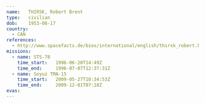```yaml
---
name:	THIRSK, Robert Brent
type:	civilian
dob:	1953-08-17
country:
  - CAN
references:
  - http://www.spacefacts.de/bios/international/english/thirsk_robert.htm
missions:
  - name: STS-78
    time_start:   1996-06-20T14:49Z
    time_end:     1996-07-07T12:37:31Z
  - name: Soyuz TMA-15
    time_start:   2009-05-27T10:34:53Z
    time_end:     2009-12-01T07:18Z
evas:
---
```

